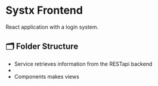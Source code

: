 Systx Frontend
==============

React application with a login system.

🗂️ Folder Structure
-------------------

- Service retrieves information from the RESTapi backend
- 
- Components makes views